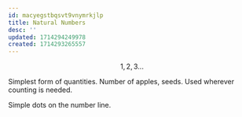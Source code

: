 ```yaml
---
id: macyegstbqsvt9vnymrkjlp
title: Natural Numbers
desc: ''
updated: 1714294249978
created: 1714293265557
---
```


$$
1,2,3...
$$

Simplest form of quantities. Number of apples, seeds. Used wherever counting is needed.

Simple dots on the number line.
